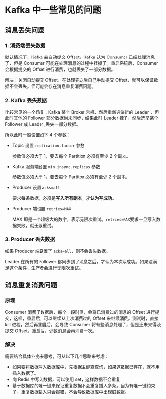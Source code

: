 # Kafka 中一些常见的问题

## 消息丢失问题

### 1. 消费端丢失数据

默认情况下，Kafka 会自动提交 Offset，Kafka 认为 Consumer 已经处理消息了，但是 Consumer 可能在处理消息的过程中挂掉了。重启系统后，Consumer 会根据提交的 Offset 进行消费，也就丢失了一部分数据。

解决：关闭自动提交 Offset，在处理完之后自己手动提交 Offset，就可以保证数据不会丢失。但可能会存在消息重复消费问题。



### 2. Kafka 丢失数据

比较常见的一个场景：Kafka 某个 Broker 宕机，然后重新选举新的 Leader ，但此时其他的 Follower 部分数据尚未同步，结果此时 Leader 挂了，然后选举某个 Follower 成 Leader ,丢失一部分数据。

所以此时一般设置如下 4 个参数：

- Topic 设置 `replication.factor` 参数

  参数值必须大于 1，要去每个 Partition 必须有至少 2 个副本。

- Kafka 服务端设置 `min.insync.replicas` 参数

  参数值必须大于 1，要去每个 Partiton 必须有至少 2 个副本。

- Producer 设置 `acks=all`

  要求每条数据，必须是**写入所有副本，才认为写成功**。

- Producer 端设置 `retries=MAX`

  MAX 即是一个超级大的数字，表示无限次重试。`retries=MAX`要求一旦写入数据失败，就无限重试。



### 3. Producer 丢失数据

如果 Producer 端设置了 `acks=all`，则不会丢失数据。

Leader 在所有的 Follower 都同步到了消息之后，才认为本次写成功。如果没满足这个条件，生产者会进行无限次重试。



## 消息重复消费问题

### 原理

Consumer 消费了数据后，每个一段时间，会将已消费过的消息的 Offset 进行提交，这样，重启后，可以继续从上次消费过的 Offset 来继续消费。测试时，直接 kill 进程，然后再重启后，会导致 Consumer 将有些消息处理了，但是还未来得及提交 Offset，重启后，少数消息会再消费一次。

### 解决

需要结合具体业务来思考，可从以下几个思路来考虑：

- 如果要将数据写入数据库中，先根据主键查查询，如果这数据已存在，就不用插入数据了。
- 向 Redis 中写入数据，可以使用 set，这样数据不会重复
- 基于数据库的唯一键来保证重复数据不会重复插入多条。因为有唯一键约束了，重复数据插入只会报错，不会导致数据库中出现脏数据。
